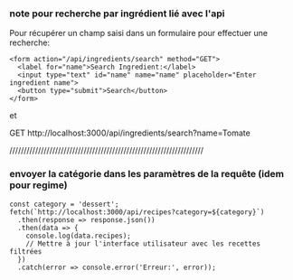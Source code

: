 ### note pour recherche par ingrédient lié avec l'api

Pour récupérer un champ saisi dans un formulaire pour effectuer une recherche:

````
<form action="/api/ingredients/search" method="GET">
  <label for="name">Search Ingredient:</label>
  <input type="text" id="name" name="name" placeholder="Enter ingredient name">
  <button type="submit">Search</button>
</form>
````

et 

GET http://localhost:3000/api/ingredients/search?name=Tomate

////////////////////////////////////////////////////////////////////
### envoyer la catégorie dans les paramètres de la requête (idem pour regime)

````
const category = 'dessert';
fetch(`http://localhost:3000/api/recipes?category=${category}`)
  .then(response => response.json())
  .then(data => {
    console.log(data.recipes);
    // Mettre à jour l'interface utilisateur avec les recettes filtrées
  })
  .catch(error => console.error('Erreur:', error));
````

